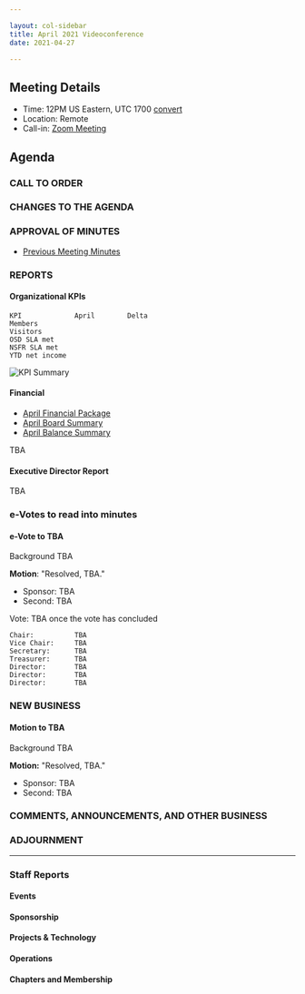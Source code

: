 ```yaml
---

layout: col-sidebar
title: April 2021 Videoconference
date: 2021-04-27

---
```


## Meeting Details

- Time: 12PM US Eastern, UTC 1700 [convert](https://www.timeanddate.com/worldclock/meetingdetails.html?year=2020&month=11&day=24&hour=17&min=0&sec=0&p1=16&p2=919&p3=78&p4=136&p5=137&p6=176&p7=179)
- Location: Remote
- Call-in: [Zoom Meeting](https://zoom.us/j/675935446)

## Agenda

### CALL TO ORDER

<!--
Board Members
- Grant Ongers, Martin Knobloch, Owen Pendlebury, Sherif Mansour, Vandana Verma Sehgal, Joubin Jabbari, Bil Corry

Guests
Andrew van der Stock, Tom Pappas, Dawn Aitken, Emily Berman, Harold Blankenship, Lisa Jones, Alonna Stock, Kelly Santalucia
-->

### CHANGES TO THE AGENDA

### APPROVAL OF MINUTES

- [Previous Meeting Minutes](/www-board/minutes/YYYYMM)

### REPORTS

#### Organizational KPIs

```
KPI	            April        Delta
Members         
Visitors        
OSD SLA met     
NSFR SLA met    
YTD net income  
```

![KPI Summary](/www-board/attachments/202011-board-kpi-summary.png)

#### Financial

- [April Financial Package](/www-board/attachments/YYYYMM-board-summary.pdf)
- [April Board Summary](/www-board/attachments/YYYYMM-board-summary.pdf)
- [April Balance Summary](/www-board/attachments/YYYYMM-balance-summary.pdf)

TBA

#### Executive Director Report

TBA

### e-Votes to read into minutes

#### e-Vote to TBA

Background TBA

**Motion**: "Resolved, TBA."

- Sponsor: TBA
- Second: TBA

Vote: TBA once the vote has concluded

```
Chair:          TBA
Vice Chair:     TBA
Secretary:      TBA
Treasurer:      TBA
Director:       TBA
Director:       TBA
Director:       TBA
```

### NEW BUSINESS

#### Motion to TBA

Background TBA

**Motion:** "Resolved, TBA."

- Sponsor: TBA
- Second: TBA

### COMMENTS, ANNOUNCEMENTS, AND OTHER BUSINESS

### ADJOURNMENT

***

### Staff Reports

#### Events

#### Sponsorship

#### Projects & Technology

#### Operations

#### Chapters and Membership
